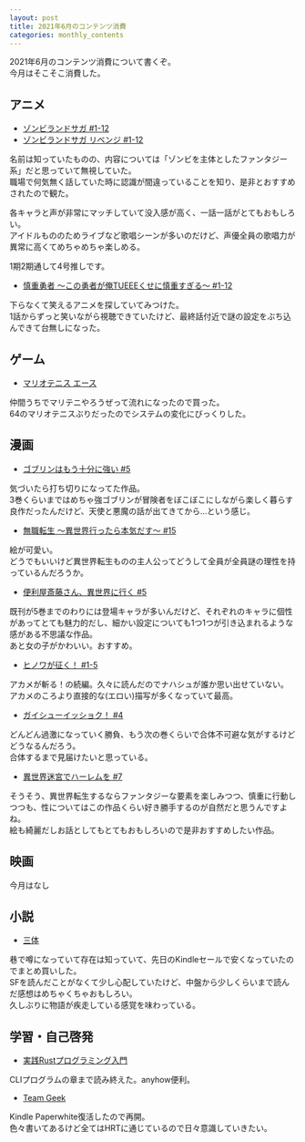 ```yaml
---
layout: post
title: 2021年6月のコンテンツ消費
categories: monthly_contents
---
```


2021年6月のコンテンツ消費について書くぞ。  
今月はそこそこ消費した。

## アニメ
- [ゾンビランドサガ #1-12](https://annict.jp/works/6159)
- [ゾンビランドサガ リベンジ #1-12](https://annict.jp/works/6817)

名前は知っていたものの、内容については「ゾンビを主体としたファンタジー系」だと思っていて無視していた。  
職場で何気無く話していた時に認識が間違っていることを知り、是非とおすすめされたので観た。

各キャラと声が非常にマッチしていて没入感が高く、一話一話がとてもおもしろい。  
アイドルもののためライブなど歌唱シーンが多いのだけど、声優全員の歌唱力が異常に高くてめちゃめちゃ楽しめる。

1期2期通して4号推しです。

- [慎重勇者 ～この勇者が俺TUEEEくせに慎重すぎる～ #1-12](https://annict.jp/works/6330)

下らなくて笑えるアニメを探していてみつけた。  
1話からずっと笑いながら視聴できていたけど、最終話付近で謎の設定をぶち込んできて台無しになった。

## ゲーム
- [マリオテニス エース](https://amzn.to/3wZLV9X)

仲間うちでマリテニやろうぜって流れになったので買った。  
64のマリオテニスぶりだったのでシステムの変化にびっくりした。

## 漫画
- [ゴブリンはもう十分に強い #5](https://amzn.to/35VlAy6)

気づいたら打ち切りになってた作品。  
3巻くらいまではめちゃ強ゴブリンが冒険者をぼこぼこにしながら楽しく暮らす良作だったんだけど、天使と悪魔の話が出てきてから…という感じ。

- [無職転生 ～異世界行ったら本気だす～ #15](https://amzn.to/2SsISbo)

絵が可愛い。  
どうでもいいけど異世界転生ものの主人公ってどうして全員が全員謎の理性を持っているんだろうか。

- [便利屋斎藤さん、異世界に行く #5](https://amzn.to/3gYLffH)

既刊が5巻までのわりには登場キャラが多いんだけど、それぞれのキャラに個性があってとても魅力的だし、細かい設定についても1つ1つが引き込まれるような感がある不思議な作品。  
あと女の子がかわいい。おすすめ。

- [ヒノワが征く！ #1-5](https://amzn.to/3xYVzKk)

アカメが斬る！の続編。久々に読んだのでナハシュが誰か思い出せていない。  
アカメのころより直接的な(エロい)描写が多くなっていて最高。

- [ガイシューイッショク！ #4](https://amzn.to/3w2JFxs)

どんどん過激になっていく勝負、もう次の巻くらいで合体不可避な気がするけどどうなるんだろう。  
合体するまで見届けたいと思っている。

- [異世界迷宮でハーレムを #7](https://amzn.to/3h8uDky)

そうそう、異世界転生するならファンタジーな要素を楽しみつつ、慎重に行動しつつも、性についてはこの作品くらい好き勝手するのが自然だと思うんですよね。  
絵も綺麗だしお話としてもとてもおもしろいので是非おすすめしたい作品。


## 映画
今月はなし

## 小説
- [三体](https://amzn.to/2UDlMj3)

巷で噂になっていて存在は知っていて、先日のKindleセールで安くなっていたのでまとめ買いした。  
SFを読んだことがなくて少し心配していたけど、中盤から少しくらいまで読んだ感想はめちゃくちゃおもしろい。  
久しぶりに物語が疾走している感覚を味わっている。


## 学習・自己啓発
- [実践Rustプログラミング入門](https://amzn.to/2SGRBGU)

CLIプログラムの章まで読み終えた。anyhow便利。

- [Team Geek](https://amzn.to/2Ta50aY)
 
Kindle Paperwhite復活したので再開。  
色々書いてあるけど全てはHRTに通じているので日々意識していきたい。
